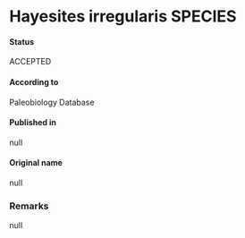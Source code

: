 Hayesites irregularis SPECIES
=======

#### Status
ACCEPTED

#### According to
Paleobiology Database

#### Published in
null

#### Original name
null

### Remarks
null